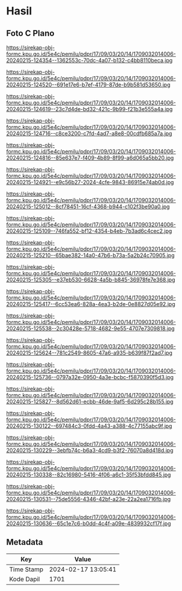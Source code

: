 # Hasil

## Foto C Plano

https://sirekap-obj-formc.kpu.go.id/5e4c/pemilu/pdpr/17/09/03/20/14/1709032014006-20240215-124354--1362553c-70dc-4a07-b132-c4bb8110beca.jpg

https://sirekap-obj-formc.kpu.go.id/5e4c/pemilu/pdpr/17/09/03/20/14/1709032014006-20240215-124520--691e17e6-b7ef-4179-87de-b9b581d53650.jpg

https://sirekap-obj-formc.kpu.go.id/5e4c/pemilu/pdpr/17/09/03/20/14/1709032014006-20240215-124619--23c7d4de-bd32-421c-9b99-f21b3e555a4a.jpg

https://sirekap-obj-formc.kpu.go.id/5e4c/pemilu/pdpr/17/09/03/20/14/1709032014006-20240215-124716--c8ce3200-c7fd-4ad7-a8e8-00cdfb685a7a.jpg

https://sirekap-obj-formc.kpu.go.id/5e4c/pemilu/pdpr/17/09/03/20/14/1709032014006-20240215-124816--85e637e7-f409-4b89-8f99-a6d065a5bb20.jpg

https://sirekap-obj-formc.kpu.go.id/5e4c/pemilu/pdpr/17/09/03/20/14/1709032014006-20240215-124921--e9c56b27-2024-4cfe-9843-86915e74ab0d.jpg

https://sirekap-obj-formc.kpu.go.id/5e4c/pemilu/pdpr/17/09/03/20/14/1709032014006-20240215-125012--8cf78451-16cf-4368-b944-c102f3be90a0.jpg

https://sirekap-obj-formc.kpu.go.id/5e4c/pemilu/pdpr/17/09/03/20/14/1709032014006-20240215-125109--746fa552-bf12-4354-b4eb-7b3ad6c4cec2.jpg

https://sirekap-obj-formc.kpu.go.id/5e4c/pemilu/pdpr/17/09/03/20/14/1709032014006-20240215-125210--65bae382-14a0-47b6-b73a-5a2b24c70905.jpg

https://sirekap-obj-formc.kpu.go.id/5e4c/pemilu/pdpr/17/09/03/20/14/1709032014006-20240215-125305--e37eb530-6628-4a5b-b845-36978fe7e368.jpg

https://sirekap-obj-formc.kpu.go.id/5e4c/pemilu/pdpr/17/09/03/20/14/1709032014006-20240215-125417--6cc53ea6-828a-4ea3-b2de-0e8827d05e92.jpg

https://sirekap-obj-formc.kpu.go.id/5e4c/pemilu/pdpr/17/09/03/20/14/1709032014006-20240215-125538--2c30428e-5718-4682-9e55-4707e7309818.jpg

https://sirekap-obj-formc.kpu.go.id/5e4c/pemilu/pdpr/17/09/03/20/14/1709032014006-20240215-125624--781c2549-8605-47a6-a935-b639f87f2ad7.jpg

https://sirekap-obj-formc.kpu.go.id/5e4c/pemilu/pdpr/17/09/03/20/14/1709032014006-20240215-125736--0797a32e-0950-4a3e-bcbc-f5870390f5d3.jpg

https://sirekap-obj-formc.kpu.go.id/5e4c/pemilu/pdpr/17/09/03/20/14/1709032014006-20240215-125827--8d562d61-ecbb-46de-9af5-6d295c28b155.jpg

https://sirekap-obj-formc.kpu.go.id/5e4c/pemilu/pdpr/17/09/03/20/14/1709032014006-20240215-130122--697484c3-0fdd-4a43-a388-4c77155abc9f.jpg

https://sirekap-obj-formc.kpu.go.id/5e4c/pemilu/pdpr/17/09/03/20/14/1709032014006-20240215-130229--3ebfb74c-b6a3-4cd9-b3f2-76070a8d418d.jpg

https://sirekap-obj-formc.kpu.go.id/5e4c/pemilu/pdpr/17/09/03/20/14/1709032014006-20240215-130338--82c16980-5416-4f06-a6c1-35f53bfdd845.jpg

https://sirekap-obj-formc.kpu.go.id/5e4c/pemilu/pdpr/17/09/03/20/14/1709032014006-20240215-130531--75de5556-4346-42bf-a23e-22a2ea1716fb.jpg

https://sirekap-obj-formc.kpu.go.id/5e4c/pemilu/pdpr/17/09/03/20/14/1709032014006-20240215-130636--65c1e7c6-b0dd-4c4f-a09e-4839932cf17f.jpg


## Metadata

| Key        | Value               |
| ---------- | ------------------- |
| Time Stamp | 2024-02-17 13:05:41 |
| Kode Dapil | 1701                |




